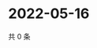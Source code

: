 # 2022-05-16

共 0 条

<!-- BEGIN WEIBO -->
<!-- 最后更新时间 Mon May 16 2022 04:18:09 GMT+0800 (China Standard Time) -->

<!-- END WEIBO -->
